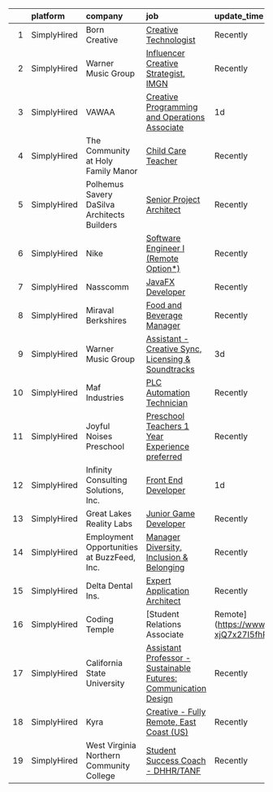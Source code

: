

|    | platform    | company                                     | job                                                                                                                                                                              | update_time   | location                  |
|---:|:------------|:--------------------------------------------|:---------------------------------------------------------------------------------------------------------------------------------------------------------------------------------|:--------------|:--------------------------|
|  1 | SimplyHired | Born Creative                               | [Creative Technologist](https://www.simplyhired.com/job/3ZNZqp0uD8xE9khSi35d8vj1IH2RsKTstTuuVqynjYpwz3JGY4G1BA?q=creative+programming)                                           | Recently      | Remote                    |
|  2 | SimplyHired | Warner Music Group                          | [Influencer Creative Strategist, IMGN](https://www.simplyhired.com/job/dfEwDugX30Mw40Dl5ISKebg78y2UXslHkbU2cDT3-zAHRcW7jYMjbw?q=creative+programming)                            | Recently      | New York, NY              |
|  3 | SimplyHired | VAWAA                                       | [Creative Programming and Operations Associate](https://www.simplyhired.com/job/_99WrIrnFAHoniMoZvBdWUr9tEIZNwfFw-Gw8bd1RUHARblCHH7gEQ?q=creative+programming)                   | 1d            | Remote                    |
|  4 | SimplyHired | The Community at Holy Family Manor          | [Child Care Teacher](https://www.simplyhired.com/job/AOKgnwsnUKzxzUfYVXB8mgrc3aVcac8tBsHuHQiPz2q84Jdsf_IX_Q?q=creative+programming)                                              | Recently      | Pittsburgh, PA            |
|  5 | SimplyHired | Polhemus Savery DaSilva Architects Builders | [Senior Project Architect](https://www.simplyhired.com/job/H22a2ovLYY9AUNY9px9rJFE-cjJG69v44ketpIk0UnitXfa1fHi4ng?q=creative+programming)                                        | Recently      | East Harwich, MA          |
|  6 | SimplyHired | Nike                                        | [Software Engineer I (Remote Option*)](https://www.simplyhired.com/job/7MyE9oybdClJBbx5BJVPfvVX2YokyIYzf3ue_DPMccNcatMLab2jXw?q=creative+programming)                            | Recently      | Beaverton, OR +1 location |
|  7 | SimplyHired | Nasscomm                                    | [JavaFX Developer](https://www.simplyhired.com/job/l_pA4WBn1JAfArrsCEa27goA0jbQn_6L4kLdYJB0nRyr5ggipbvBgA?q=creative+programming)                                                | Recently      | Remote                    |
|  8 | SimplyHired | Miraval Berkshires                          | [Food and Beverage Manager](https://www.simplyhired.com/job/9ynslcGgmmFqVpgZ4VUvxqTl3_QjuI32HIttRkJXE87-yeODhl4exg?q=creative+programming)                                       | Recently      | Lenox, MA                 |
|  9 | SimplyHired | Warner Music Group                          | [Assistant - Creative Sync, Licensing & Soundtracks](https://www.simplyhired.com/job/ZBNFirJhDnsUXVuyIqW_m40BiM_26PPmWi7_d3fXUDAoYhRtecZH7Q?q=creative+programming)              | 3d            | Los Angeles, CA           |
| 10 | SimplyHired | Maf Industries                              | [PLC Automation Technician](https://www.simplyhired.com/job/LOLpcy-E3ac4GthNms29tUOqseje7V99rUVRcjrLOCmAMnyFepMMtg?q=creative+programming)                                       | Recently      | Union Gap, WA             |
| 11 | SimplyHired | Joyful Noises Preschool                     | [Preschool Teachers 1 Year Experience preferred](https://www.simplyhired.com/job/OewPZIHo9fkke6F6wHqaAiUgZntqybYJW73C6t8Ec5yNqwD_1iN7hA?q=creative+programming)                  | Recently      | Topsfield, MA             |
| 12 | SimplyHired | Infinity Consulting Solutions, Inc.         | [Front End Developer](https://www.simplyhired.com/job/-AALl1_WmWLf1v3ZLJFGHXCGNEk9pCCkVFN9ar5AgTKAYkcSYcau1g?q=creative+programming)                                             | 1d            | Jersey City, NJ           |
| 13 | SimplyHired | Great Lakes Reality Labs                    | [Junior Game Developer](https://www.simplyhired.com/job/peUa0pFt91Ys30JH7nJhqmzku5OKCEIMR7n6FutTXUMTIT1GgDdZgQ?q=creative+programming)                                           | Recently      | Lansing, MI               |
| 14 | SimplyHired | Employment Opportunities at BuzzFeed, Inc.  | [Manager Diversity, Inclusion & Belonging](https://www.simplyhired.com/job/7TosZghfR39WrXJf97jSn6WU6_FmLwrjwKfhqK2zV4Ee7xvB4v8eew?q=creative+programming)                        | Recently      | Los Angeles, CA           |
| 15 | SimplyHired | Delta Dental Ins.                           | [Expert Application Architect](https://www.simplyhired.com/job/zpwVfXir3lCYNsZROlfFEYsfgCYRUUseH1u9i4RDUQTWhi_WKoyttQ?q=creative+programming)                                    | Recently      | Oakland, CA               |
| 16 | SimplyHired | Coding Temple                               | [Student Relations Associate | Remote](https://www.simplyhired.com/job/dvUd7fP5L2VF1Z44nbQLLCcS-xjQ7x27I5fhRWijBJhPKII9s6mfhg?q=creative+programming)                            | Recently      | Remote                    |
| 17 | SimplyHired | California State University                 | [Assistant Professor - Sustainable Futures: Communication Design](https://www.simplyhired.com/job/fIxMZUz5GEcxJvkafIG5K4MMplV61zzVXR4cCufI9VC0CF_WDZR_aw?q=creative+programming) | Recently      | San Jose, CA              |
| 18 | SimplyHired | Kyra                                        | [Creative - Fully Remote, East Coast (US)](https://www.simplyhired.com/job/NOIQFa-T1S5vlsgom_lnL8LV0u7H4FaH0v3mDceH43Rz92nCem-iAQ?q=creative+programming)                        | Recently      | New York, NY              |
| 19 | SimplyHired | West Virginia Northern Community College    | [Student Success Coach - DHHR/TANF](https://www.simplyhired.com/job/jmMA5tketk2AqcHoA0HU_V22rqvUYIIdTfkqmPGU3IZHAulu0yoIcg?q=creative+programming)                               | Recently      | Wheeling, WV              |